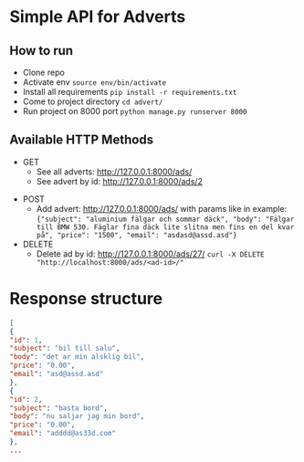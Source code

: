 # Simple API for Adverts

## How to run
- Clone repo 
- Activate env ``` source env/bin/activate ```
- Install all requirements ``` pip install -r requirements.txt ```
- Come to project directory ``` cd advert/ ```
- Run project on 8000 port ``` python manage.py runserver 8000 ```

## Available HTTP Methods

* GET 
  * See all adverts: http://127.0.0.1:8000/ads/
  * See advert by id: http://127.0.0.1:8000/ads/2
- POST
  * Add advert: http://127.0.0.1:8000/ads/ with params like in example: ``` {"subject": "aluminium fälgar och sommar däck",
"body": "Fälgar till BMW 530. Fäglar fina däck lite slitna men fins en del kvar på",
"price": "1500",
"email": "asdasd@assd.asd"} ```
- DELETE 
  * Delete ad by id: http://127.0.0.1:8000/ads/27/ ` curl -X DELETE "http://localhost:8000/ads/<ad-id>/" `


# Response structure
```json
[
{
"id": 1,
"subject": "bil till salu",
"body": "det ar min alsklig bil",
"price": "0.00",
"email": "asd@assd.asd"
},
{
"id": 2,
"subject": "basta bord",
"body": "nu saljar jag min bord",
"price": "0.00",
"email": "adddd@as33d.com"
},
...
```
